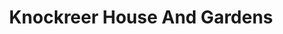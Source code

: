 ---
title: "Knockreer House And Gardens"
address: "Knockreer Estate, Killarney National Park, Killarney, Co. Kerry"
tel: "+353 (0)64 663 1633"
county: "Kerry"
category: "Gardens"
type: "Content"
lat: "52.06059265136719"
lng: "-9.531442642211914"
---